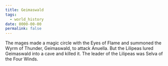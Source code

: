 ```yaml
---
title: Geimaswald
tags:
  - world_history
date: 0000-00-00
permalink: false
---
```

The mages made a magic circle with the Eyes of Flame and summoned the Wyrm of Thunder, Geimaswald, to attack Anuella. But the Lilipeas lured Geimaswald into a cave and killed it. The leader of the Lilipeas was Selva of the Four Winds.